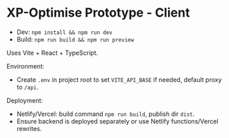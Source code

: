 # XP-Optimise Prototype - Client

- Dev: `npm install && npm run dev`
- Build: `npm run build && npm run preview`

Uses Vite + React + TypeScript.

Environment:
- Create `.env` in project root to set `VITE_API_BASE` if needed, default proxy to `/api`.

Deployment:
- Netlify/Vercel: build command `npm run build`, publish dir `dist`.
- Ensure backend is deployed separately or use Netlify functions/Vercel rewrites.


